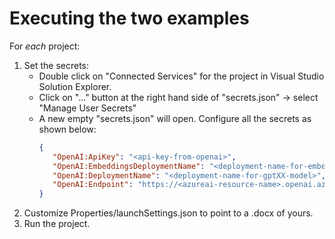 # Executing the two examples

For *each* project:

1. Set the secrets:
   - Double click on "Connected Services" for the project in Visual Studio Solution Explorer.
   - Click on "..." button at the right hand side of "secrets.json" -> select "Manage User Secrets" 
   - A new empty "secrets.json" will open. Configure all the secrets as shown below:
	   ```json
	   {
		  "OpenAI:ApiKey": "<api-key-from-openai>",
		  "OpenAI:EmbeddingsDeploymentName": "<deployment-name-for-embeddings-model>",
		  "OpenAI:DeploymentName": "<deployment-name-for-gptXX-model>", 
		  "OpenAI:Endpoint": "https://<azureai-resource-name>.openai.azure.com/"
	   }
	   ```
2. Customize Properties/launchSettings.json to point to a .docx of yours.
3. Run the project.

